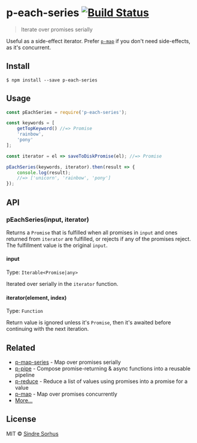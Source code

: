 # p-each-series [![Build Status](https://travis-ci.org/sindresorhus/p-each-series.svg?branch=master)](https://travis-ci.org/sindresorhus/p-each-series)

> Iterate over promises serially

Useful as a side-effect iterator. Prefer [`p-map`](https://github.com/sindresorhus/p-map) if you don't need side-effects, as it's concurrent.


## Install

```
$ npm install --save p-each-series
```


## Usage

```js
const pEachSeries = require('p-each-series');

const keywords = [
	getTopKeyword() //=> Promise
	'rainbow',
	'pony'
];

const iterator = el => saveToDiskPromise(el); //=> Promise

pEachSeries(keywords, iterator).then(result => {
	console.log(result);
	//=> ['unicorn', 'rainbow', 'pony']
});
```


## API

### pEachSeries(input, iterator)

Returns a `Promise` that is fulfilled when all promises in `input` and ones returned from `iterator` are fulfilled, or rejects if any of the promises reject. The fulfillment value is the original `input`.

#### input

Type: `Iterable<Promise|any>`

Iterated over serially in the `iterator` function.

#### iterator(element, index)

Type: `Function`

Return value is ignored unless it's `Promise`, then it's awaited before continuing with the next iteration.


## Related

- [p-map-series](https://github.com/sindresorhus/p-map-series) - Map over promises serially
- [p-pipe](https://github.com/sindresorhus/p-pipe) - Compose promise-returning & async functions into a reusable pipeline
- [p-reduce](https://github.com/sindresorhus/p-reduce) - Reduce a list of values using promises into a promise for a value
- [p-map](https://github.com/sindresorhus/p-map) - Map over promises concurrently
- [More…](https://github.com/sindresorhus/promise-fun)


## License

MIT © [Sindre Sorhus](https://sindresorhus.com)
